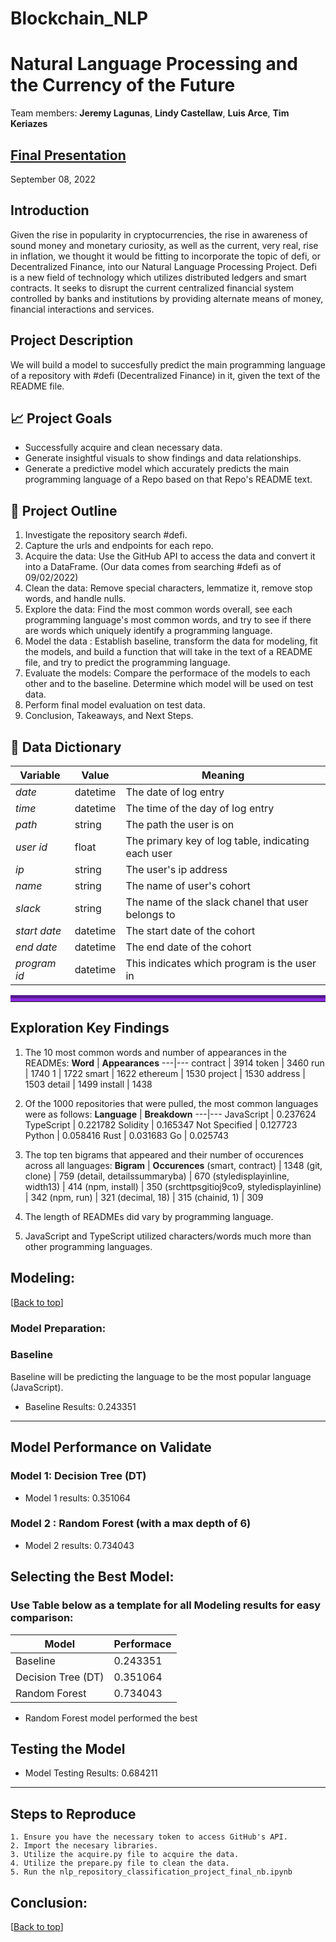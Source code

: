 # Blockchain_NLP

# Natural Language Processing and the Currency of the Future
Team members: **Jeremy Lagunas**, **Lindy Castellaw**, **Luis Arce**, **Tim Keriazes**

## [Final Presentation](https://docs.google.com/presentation/d/1c7miCoOi6WboRbjxgJ3QwWLkWU0SzZHA5WGdjdK600U/edit?usp=sharing)

September 08, 2022

## Introduction

Given the rise in popularity in cryptocurrencies, the rise in awareness of sound money and monetary curiosity, as well as the current, very real, rise in inflation, we thought it would be fitting to incorporate the topic of defi, or Decentralized Finance, into our Natural Language Processing Project. Defi is a new field of technology which utilizes distributed ledgers and smart contracts. It seeks to disrupt the current centralized financial system controlled by banks and institutions by providing alternate means of money, financial interactions and services. 

## Project Description

We will build a model to succesfully predict the main programming language of a repository with #defi (Decentralized Finance) in it, given the text of the README file. 

## 📈   Project Goals

- Successfully acquire and clean necessary data.
- Generate insightful visuals to show findings and data relationships.
- Generate a predictive model which accurately predicts the main programming language of a Repo based on that Repo's README text. 

## 📅  Project Outline

1. Investigate the repository search #defi.
2. Capture the urls and endpoints for each repo.
3. Acquire the data: Use the GitHub API to access the data and convert it into a DataFrame. (Our data comes from searching #defi as of 09/02/2022)
4. Clean the data: Remove special characters, lemmatize it, remove stop words, and handle nulls.  
5. Explore the data: Find the most common words overall, see each programming language's most common words, and try to see if there are words which uniquely identify a programming language. 
6. Model the data : Establish baseline, transform the data for modeling, fit the models, and build a function that will take in the text of a README file, and try to predict the programming language.
7. Evaluate the models: Compare the performace of the models to each other and to the baseline. Determine which model will be used on test data.
8. Perform final model evaluation on test data.
9. Conclusion, Takeaways, and Next Steps. 



## :open_file_folder:   Data Dictionary
**Variable** |    **Value**    | **Meaning**
---|---|---
*date* | datetime | The date of log entry
*time* | datetime | The time of the day of log entry
*path* | string | The path the user is on
*user id* | float | The primary key of log table, indicating each user
*ip* | string | The user's ip address
*name* | string | The name of user's cohort
*slack* | string | The name of the slack chanel that user belongs to
*start date*| datetime | The start date of the cohort
*end date* | datetime | The end date of the cohort
*program id* | datetime | This indicates which program is the user in


<hr style="border-top: 10px groove blueviolet; margin-top: 1px; margin-bottom: 1px"></hr>

## Exploration Key Findings

1. The 10 most common words and number of appearances in the READMEs:
    **Word** | **Appearances**
    ---|---
    contract | 3914
    token | 3460
    run | 1740
    1 | 1722
    smart | 1622
    ethereum | 1530
    project | 1530
    address | 1503
    detail | 1499
    install | 1438
    
2. Of the 1000 repositories that were pulled, the most common languages were as follows:
    **Language** | **Breakdown**
    ---|---
    JavaScript | 0.237624
    TypeScript | 0.221782
    Solidity | 0.165347
    Not Specified | 0.127723
    Python | 0.058416
    Rust | 0.031683
    Go | 0.025743

3. The top ten bigrams that appeared and their number of occurences across all languages:
    **Bigram** | **Occurences**
    (smart, contract) | 1348
    (git, clone) | 759
    (detail, detailssummaryba) | 670
    (styledisplayinline, width13) | 414
    (npm, install) | 350
    (srchttpsgitioj9co9, styledisplayinline) | 342
    (npm, run) | 321
    (decimal, 18) | 315
    (chainid, 1) | 309

4. The length of READMEs did vary by programming language. 

5. JavaScript and TypeScript utilized characters/words much more than other programming languages. 


## <a name="model"></a>Modeling:
[[Back to top](#top)]

### Model Preparation:

### Baseline
    
Baseline will be predicting the language to be the most popular language (JavaScript).
- Baseline Results: 0.243351
    

***
       
## Model Performance on Validate

### Model 1: Decision Tree (DT)


- Model 1 results: 0.351064



### Model 2 : Random Forest (with a max depth of 6)


- Model 2 results: 0.734043



## Selecting the Best Model:

### Use Table below as a template for all Modeling results for easy comparison:

| Model | Performace |
| ---- | ----|
| Baseline | 0.243351 |
| Decision Tree (DT) | 0.351064 |  
| Random Forest | 0.734043 |   


- Random Forest model performed the best


## Testing the Model

- Model Testing Results: 0.684211

***

## Steps to Reproduce
    1. Ensure you have the necessary token to access GitHub's API.
    2. Import the necesary libraries.
    3. Utilize the acquire.py file to acquire the data. 
    4. Utilize the prepare.py file to clean the data. 
    5. Run the nlp_repository_classification_project_final_nb.ipynb

## <a name="conclusion"></a>Conclusion:
[[Back to top](#top)]

